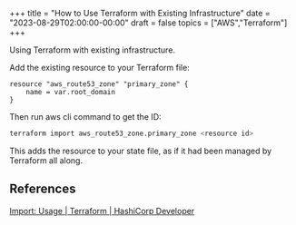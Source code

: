 +++
title = "How to Use Terraform with Existing Infrastructure"
date = "2023-08-29T02:00:00-00:00"
draft = false
topics = ["AWS","Terraform"]
+++

Using Terraform with existing infrastructure.

Add the existing resource to your Terraform file:

```
resource "aws_route53_zone" "primary_zone" {
    name = var.root_domain
}
```

Then run aws cli command to get the ID:
```bash
terraform import aws_route53_zone.primary_zone <resource id>
```

This adds the resource to your state file, as if it had been managed by Terraform all along.

## References
[Import: Usage | Terraform | HashiCorp Developer](https://developer.hashicorp.com/terraform/cli/import/usage)
